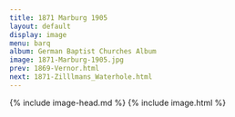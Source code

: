 ```yaml
---
title: 1871 Marburg 1905
layout: default
display: image
menu: barq
album: German Baptist Churches Album
image: 1871-Marburg-1905.jpg
prev: 1869-Vernor.html
next: 1871-Zilllmans_Waterhole.html
---
```

{% include image-head.md %}
{% include image.html %}